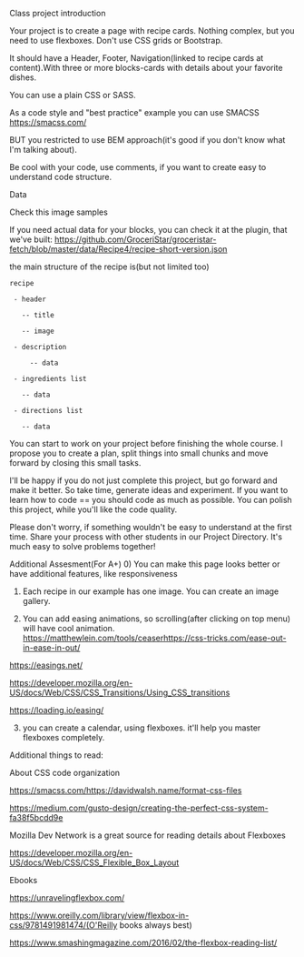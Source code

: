 Class project introduction

Your project is to create a page with recipe cards. Nothing complex, but you need to use flexboxes. Don't use CSS grids or Bootstrap.

It should have a Header, Footer, Navigation(linked to recipe cards at content).With three or more blocks-cards with details about your favorite dishes.

You can use a plain CSS or SASS.

As a code style and "best practice" example you can use SMACSS https://smacss.com/

BUT you restricted to use BEM approach(it's good if you don't know what I'm talking about).

Be cool with your code, use comments, if you want to create easy to understand code structure.


Data

Check this image samples





If you need actual data for your blocks, you can check it at the plugin, that we've built: https://github.com/GroceriStar/groceristar-fetch/blob/master/data/Recipe4/recipe-short-version.json

the main structure of the recipe is(but not limited too)

```
recipe

 - header

   -- title

   -- image

 - description

     -- data

 - ingredients list

   -- data

 - directions list

   -- data
```




You can start to work on your project before finishing the whole course.
I propose you to create a plan, split things into small chunks and move forward by closing this small tasks.





I'll be happy if you do not just complete this project, but go forward and make it better. So take time, generate ideas and experiment. If you want to learn how to code == you should code as much as possible. You can polish this project, while you'll like the code quality.


Please don't worry, if something wouldn't be easy to understand at the first time. Share your process with other students in our Project Directory.  It's much easy to solve problems together!





Additional Assesment(For A+)
0) You can make this page looks better or have additional features, like responsiveness

1) Each recipe in our example has one image. You can create an image gallery.

2)  You can add easing animations, so scrolling(after clicking on top menu) will have cool animation.
https://matthewlein.com/tools/ceaserhttps://css-tricks.com/ease-out-in-ease-in-out/

https://easings.net/

https://developer.mozilla.org/en-US/docs/Web/CSS/CSS_Transitions/Using_CSS_transitions

https://loading.io/easing/

3) you can create a calendar, using flexboxes. it'll help you master flexboxes completely.


Additional things to read:


About CSS code organization

https://smacss.com/https://davidwalsh.name/format-css-files

https://medium.com/gusto-design/creating-the-perfect-css-system-fa38f5bcdd9e



Mozilla Dev Network is a great source for reading details about Flexboxes

https://developer.mozilla.org/en-US/docs/Web/CSS/CSS_Flexible_Box_Layout



Ebooks

https://unravelingflexbox.com/

https://www.oreilly.com/library/view/flexbox-in-css/9781491981474/(O'Reilly books always best)

https://www.smashingmagazine.com/2016/02/the-flexbox-reading-list/
